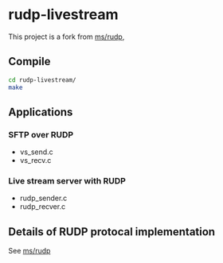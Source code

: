 # rudp-livestream 
This project is a fork from [ms/rudp](https://github.com/ms-s/rudp), 

## Compile 
```bash
cd rudp-livestream/
make
```

## Applications

### SFTP over RUDP
- vs_send.c
- vs_recv.c

### Live stream server with RUDP
- rudp_sender.c
- rudp_recver.c

## Details of RUDP protocal implementation
See [ms/rudp](https://github.com/ms-s/rudp) 

